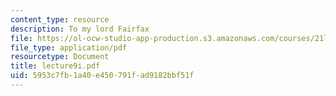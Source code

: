 ```yaml
---
content_type: resource
description: To my lord Fairfax
file: https://ol-ocw-studio-app-production.s3.amazonaws.com/courses/21l-701-literary-interpretation-interpreting-poetry-fall-2003/5953c7fb1a40e450791fad9182bbf51f_lecture9i.pdf
file_type: application/pdf
resourcetype: Document
title: lecture9i.pdf
uid: 5953c7fb-1a40-e450-791f-ad9182bbf51f
---
```

